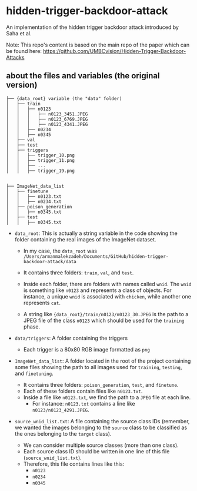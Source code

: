 # hidden-trigger-backdoor-attack
An implementation of the hidden trigger backdoor attack introduced by Saha et al. 

Note: This repo's content is based on the main repo of the paper which can be found here: https://github.com/UMBCvision/Hidden-Trigger-Backdoor-Attacks

## about the files and variables (the original version)

```
├── {data_root} variable (the "data" folder)
│   ├── train
│   │   ├── n0123
│   │   │   ├── n0123_3451.JPEG
│   │   │   ├── n0123_6769.JPEG
│   │   │   ├── n0123_4341.JPEG
│   │   ├── n0234
│   │   ├── n0345
│   ├── val
│   ├── test
│   ├── triggers
│   │   ├── trigger_10.png
│   │   ├── trigger_11.png
│   │   ├── ...
│   │   ├── trigger_19.png


├── ImageNet_data_list
│   ├── finetune
│   │   ├── n0123.txt
│   │   ├── n0234.txt
│   ├── poison_generation
│   │   ├── n0345.txt
│   ├── test
│   │   ├── n0345.txt
```

- `data_root`: This is actually a string variable in the code showing the folder containing the real images of the ImageNet dataset. 

    - In my case, the `data_root` was `/Users/armanmalekzadeh/Documents/GitHub/hidden-trigger-backdoor-attack/data`
    - It contains three folders: `train`, `val`, and `test`. 
    
    - Inside each folder, there are folders with names called `wnid`. The `wnid` is something like `n0123` and represents a class of objects. For instance, a unique `wnid` is associated with `chicken`, while another one represents `cat`. 

    - A string like `{data_root}/train/n0123/n0123_30.JPEG` is the path to a JPEG file of the class `n0123` which should be used for the `training` phase.

- `data/triggers`: A folder containing the triggers
    - Each trigger is a 80x80 RGB image formatted as `png`




- `ImageNet_data_list`: A folder located in the root of the project containing some files showing the path to all images used for `training`, `testing`, and `finetuning`. 

    - It contains three folders: `poison_generation`, `test`, and `finetune`. 
    - Each of these folders contain files like `n0123.txt`.
    - Inside a file like `n0123.txt`, we find the path to a `JPEG` file at each line.
        - For instance: `n0123.txt` contains a line like `n0123/n0123_4291.JPEG`.

- `source_wnid_list.txt`: A file containing the source class IDs (remember, we wanted the images belonging to the `source` class to be classified as the ones belonging to the `target` class). 

    - We can consider multiple source classes (more than one class).
    - Each source class ID should be written in one line of this file (`source_wnid_list.txt`).
    - Therefore, this file contains lines like this:
        - `n0123`
        - `n0234`
        - `n0345`

